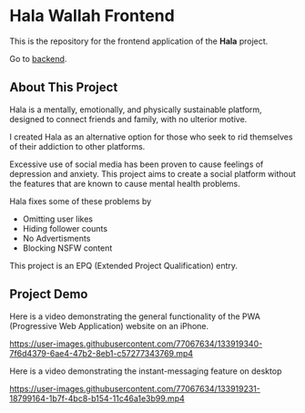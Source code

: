 # Hala Wallah Frontend
This is the repository for the frontend application of the **Hala** project.

Go to [backend](https://github.com/saiefelgebali/halawallah-backend).

## About This Project
Hala is a mentally, emotionally, and physically sustainable platform, designed to connect friends and family, with no ulterior motive. 

I created Hala as an alternative option for those who seek to rid themselves of their addiction to other platforms. 

Excessive use of social media has been proven to cause feelings of depression and anxiety.
This project aims to create a social platform without the features that are known to cause mental health problems. 

Hala fixes some of these problems by
- Omitting user likes
- Hiding follower counts
- No Advertisments
- Blocking NSFW content

This project is an EPQ (Extended Project Qualification) entry.

## Project Demo

Here is a video demonstrating the general functionality of the PWA (Progressive Web Application) website on an iPhone.

https://user-images.githubusercontent.com/77067634/133919340-7f6d4379-6ae4-47b2-8eb1-c57277343769.mp4


Here is a video demonstrating the instant-messaging feature on desktop

https://user-images.githubusercontent.com/77067634/133919231-18799164-1b7f-4bc8-b154-11c46a1e3b99.mp4
